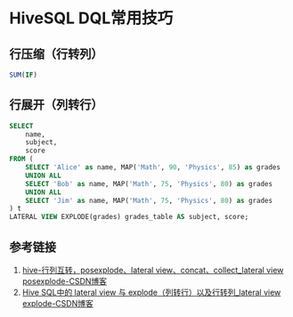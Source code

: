 # HiveSQL DQL常用技巧

## 行压缩（行转列）

```sql
SUM(IF)
```

## 行展开（列转行）

```sql
SELECT
	name,
	subject,
	score
FROM (
	SELECT 'Alice' as name, MAP('Math', 90, 'Physics', 85) as grades
	UNION ALL
	SELECT 'Bob' as name, MAP('Math', 75, 'Physics', 80) as grades
	UNION ALL
	SELECT 'Jim' as name, MAP('Math', 75, 'Physics', 80) as grades
) t
LATERAL VIEW EXPLODE(grades) grades_table AS subject, score;
```

## 参考链接

1. [hive-行列互转，posexplode、lateral view、concat、collect\_lateral view posexplode-CSDN博客](https://blog.csdn.net/qq_34224565/article/details/124449548)
3. [Hive SQL中的 lateral view 与 explode（列转行）以及行转列\_lateral view explode-CSDN博客](https://blog.csdn.net/qq_42374697/article/details/115273726)